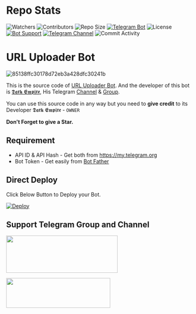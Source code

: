 # Repo Stats
![Watchers](https://img.shields.io/github/watchers/DARKEMPIRESL/URL_Uploader_Bot.svg?style=for-the-badge)
![Contributors](https://img.shields.io/github/contributors/DARKEMPIRESL/URL_Uploader_Bot?style=for-the-badge)
![Repo Size](https://img.shields.io/github/repo-size/DARKEMPIRESL/URL_Uploader_Bot?color=yellow&style=for-the-badge)
[![Telegram Bot](https://img.shields.io/badge/Telegram-Bot-blue.svg?style=for-the-badge)](https://t.me/darkurlupload_bot)
![License](https://img.shields.io/github/license/AJTimePyro/URL_Uploader_Bot?style=for-the-badge)
[![Bot Support](https://img.shields.io/badge/URL%20Support-Support%20Group-blue?style=for-the-badge)](https://t.me/trtechguide)
[![Telegram Channel](https://img.shields.io/badge/Telegram-Channel-blue.svg?style=for-the-badge)](https://t.me/SLBotOfficial)
![Commit Activity](https://img.shields.io/github/commit-activity/m/DARKEMPIRESL/URL_Uploader_Bot?style=for-the-badge)

# URL Uploader Bot

![85138ffc30178d72eb3a428dfc30241b](https://user-images.githubusercontent.com/95665347/166709599-40ee3e25-0987-426d-8094-8fcef8396051.jpg)

This is the source code of [URL Uploader Bot](https://t.me/darkurlupload_bot).
And the developer of this bot is [𝕯𝖆𝖗𝖐 𝕰𝖒𝖕𝖎𝖗𝖊](https://t.me/SL_BOTS_TM), His Telegram [Channel](https://t.me/ImDark_Empire) & [Group](https://t.me/trtechguide).

You can use this source code in any way but you need to **give credit** to its
Developer 𝕯𝖆𝖗𝖐 𝕰𝖒𝖕𝖎𝖗𝖊 - ``OWNER``

**Don't Forget to give a Star.**

## Requirement
* API ID & API Hash - Get both from https://my.telegram.org
* Bot Token - Get easily from [Bot Father](https://t.me/BotFather)

## Direct Deploy
Click Below Button to Deploy your Bot.

[![Deploy](https://www.herokucdn.com/deploy/button.svg)](https://heroku.com/deploy?template=https://github.com/DARKEMPIRESL/URL_Uploader_Bot)

## Support Telegram Group and Channel

<a href="https://t.me/trtechguide"><img src="https://telegra.ph/file/b20fd5dfc7cf46508593e.jpg" style="width: 300px; height: 100px"></a>

<a href="https://t.me/SLBotOfficial"><img src="https://telegra.ph/file/7731dea03cba10592bb62.jpg" style="width: 280px; height: 80px"></a>
